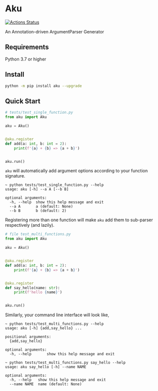 # Aku

[![Actions Status](https://github.com/speedcell4/aku/workflows/unit-tests/badge.svg)](https://github.com/speedcell4/aku/actions)

An Annotation-driven ArgumentParser Generator

## Requirements

Python 3.7 or higher

## Install

```bash
python -m pip install aku --upgrade
```

## Quick Start

```python
# tests/test_single_function.py
from aku import Aku

aku = Aku()


@aku.register
def add(a: int, b: int = 2):
    print(f'{a} + {b} => {a + b}')


aku.run()
```

`aku` will automatically add argument options according to your function signature.

```
~ python tests/test_single_function.py --help    
usage: aku [-h] --a A [--b B]

optional arguments:
  -h, --help  show this help message and exit
  --a A       a (default: None)
  --b B       b (default: 2)

```

Registering more than one function will make `aku` add them to sub-parser respectively (and lazily).

```python
# file test_multi_functions.py
from aku import Aku

aku = Aku()


@aku.register
def add(a: int, b: int = 2):
    print(f'{a} + {b} => {a + b}')


@aku.register
def say_hello(name: str):
    print(f'hello {name}')


aku.run()
```

Similarly, your command line interface will look like,

```
~ python tests/test_multi_functions.py --help    
usage: aku [-h] {add,say_hello} ...

positional arguments:
  {add,say_hello}

optional arguments:
  -h, --help       show this help message and exit

~ python tests/test_multi_functions.py say_hello --help
usage: aku say_hello [-h] --name NAME

optional arguments:
  -h, --help   show this help message and exit
  --name NAME  name (default: None)
```
